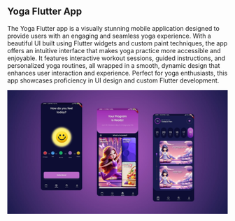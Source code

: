 ## Yoga Flutter App
The Yoga Flutter app is a visually stunning mobile application designed to provide users with an engaging and seamless yoga experience. With a beautiful UI built using Flutter widgets and custom paint techniques, the app offers an intuitive interface that makes yoga practice more accessible and enjoyable. It features interactive workout sessions, guided instructions, and personalized yoga routines, all wrapped in a smooth, dynamic design that enhances user interaction and experience. Perfect for yoga enthusiasts, this app showcases proficiency in UI design and custom Flutter development.

![](https://github.com/LogainHamdan/Yoga-Flutter-App/blob/faaa507fb361e7563d17bc68b9bdc1aa0855dd29/Purple%20Pink%20Gradient%20Mobile%20Application%20Presentation%20(8).jpg)
